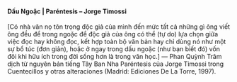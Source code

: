 #### Dấu Ngoặc | Paréntesis – Jorge Timossi
[Có nhà văn nọ tôn trọng độc giả của mình đến mức tất cả những gì ông viết ông đều để trong ngoặc để độc giả của ông có thể (tự do) lựa chọn giữa việc đọc hay không đọc, kết hợp toàn bộ văn bản hay chỉ dùng nó như một sự bổ túc (đơn giản), hoặc ở ngay trong dấu ngoặc (như bạn biết đó) vốn đôi khi hữu ích trong đời sống hơn là trong văn học.]
—
Phan Quỳnh Trâm dịch từ nguyên bản tiếng Tây Ban Nha Paréntesis của Jorge Timossi trong Cuentecillos y otras alteraciones (Madrid: Ediciones De La Torre, 1997).